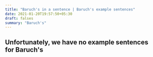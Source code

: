 ```yaml
---
title: "Baruch's in a sentence | Baruch's example sentences"
date: 2021-01-20T19:57:50+05:30
draft: falses
summary: "Baruch's"
---
```

## Unfortunately, we have no example sentences for Baruch's                 
